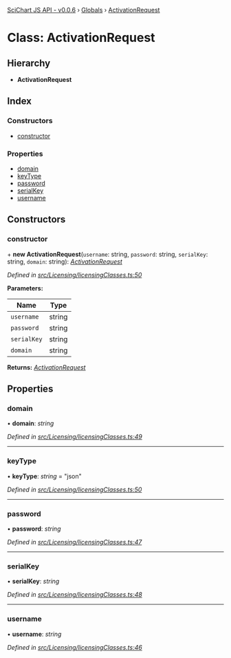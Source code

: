 [SciChart JS API - v0.0.6](../README.md) › [Globals](../globals.md) › [ActivationRequest](activationrequest.md)

# Class: ActivationRequest

## Hierarchy

* **ActivationRequest**

## Index

### Constructors

* [constructor](activationrequest.md#constructor)

### Properties

* [domain](activationrequest.md#domain)
* [keyType](activationrequest.md#keytype)
* [password](activationrequest.md#password)
* [serialKey](activationrequest.md#serialkey)
* [username](activationrequest.md#username)

## Constructors

###  constructor

\+ **new ActivationRequest**(`username`: string, `password`: string, `serialKey`: string, `domain`: string): *[ActivationRequest](activationrequest.md)*

*Defined in [src/Licensing/licensingClasses.ts:50](https://github.com/ABTSoftware/SciChart.Dev/blob/f6fba97af2/Web/src/SciChart/src/Licensing/licensingClasses.ts#L50)*

**Parameters:**

Name | Type |
------ | ------ |
`username` | string |
`password` | string |
`serialKey` | string |
`domain` | string |

**Returns:** *[ActivationRequest](activationrequest.md)*

## Properties

###  domain

• **domain**: *string*

*Defined in [src/Licensing/licensingClasses.ts:49](https://github.com/ABTSoftware/SciChart.Dev/blob/f6fba97af2/Web/src/SciChart/src/Licensing/licensingClasses.ts#L49)*

___

###  keyType

• **keyType**: *string* = "json"

*Defined in [src/Licensing/licensingClasses.ts:50](https://github.com/ABTSoftware/SciChart.Dev/blob/f6fba97af2/Web/src/SciChart/src/Licensing/licensingClasses.ts#L50)*

___

###  password

• **password**: *string*

*Defined in [src/Licensing/licensingClasses.ts:47](https://github.com/ABTSoftware/SciChart.Dev/blob/f6fba97af2/Web/src/SciChart/src/Licensing/licensingClasses.ts#L47)*

___

###  serialKey

• **serialKey**: *string*

*Defined in [src/Licensing/licensingClasses.ts:48](https://github.com/ABTSoftware/SciChart.Dev/blob/f6fba97af2/Web/src/SciChart/src/Licensing/licensingClasses.ts#L48)*

___

###  username

• **username**: *string*

*Defined in [src/Licensing/licensingClasses.ts:46](https://github.com/ABTSoftware/SciChart.Dev/blob/f6fba97af2/Web/src/SciChart/src/Licensing/licensingClasses.ts#L46)*

